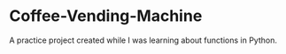 # Coffee-Vending-Machine
A practice project created while I was learning about functions in Python.

